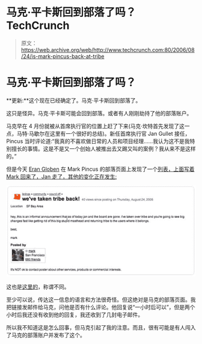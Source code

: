 # 马克·平卡斯回到部落了吗？TechCrunch

> 原文：<https://web.archive.org/web/http://www.techcrunch.com:80/2006/08/24/is-mark-pincus-back-at-tribe>

# 马克·平卡斯回到部落了吗？

**更新:**这个现在已经确定了。马克·平卡斯回到部落了。

 [](https://web.archive.org/web/20230217142740/http://www.tribe.net/) 这只是怪异。马克·平卡斯可能会回到部落。或者有人刚刚劫持了他的部落账户。

马克早在 4 月份就被从首席执行官的位置上赶了下来(马克·坎特首先发现了这一点，马特·马歇尔在这里有一个很好的总结)。新任首席执行官 Jan Gullet 接任，Pincus 当时评论道:“我真的不喜欢做日常的人员和项目经理……我认为这不是我特别擅长的事情。这是不是又一个创始人被推出去又踢又叫的案例？我从来不是这样的。”

但是今天 [Eran Globen](https://web.archive.org/web/20230217142740/http://hellonline.com/blog/?p=86) 在 Mark Pincus 的部落页面上发现了一个[列表，上面写着 Mark 回来了，Jan 走了，其他的变化正在发生:](https://web.archive.org/web/20230217142740/http://sanfrancisco.tribe.net/listing/weve-taken-tribe-back/san-francisco-ca/36bbc4a2-00b0-4ae9-a7dc-9a61ff3cd937)

[![](img/ea98f098a79892fddb25e949eddca86c.png)](https://web.archive.org/web/20230217142740/http://sanfrancisco.tribe.net/listing/weve-taken-tribe-back/san-francisco-ca/36bbc4a2-00b0-4ae9-a7dc-9a61ff3cd937)

这也是[这里的](https://web.archive.org/web/20230217142740/http://people.tribe.net/markpincus/blog/3cdf1a6d-c0d3-4d3a-b4d0-1f3d25055b6d)，称谓不同。

至少可以说，传达这一信息的语言和方法很奇怪。但这绝对是马克的部落页面。我把链接发邮件给马克，问他是否有什么评论。他回复说“一小时后可以”，但是两个小时后我还没有收到他的回复，我还收到了几封电子邮件。

所以我不知道这是怎么回事，但马克引起了我的注意。而且，很有可能是有人闯入了马克的部落账户并发布了这个。
